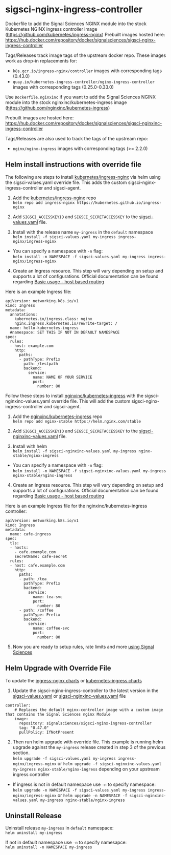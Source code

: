 # sigsci-nginx-ingress-controller
Dockerfile to add the Signal Sciences NGINX module into the stock Kubernetes NGINX ingress controller image (https://github.com/kubernetes/ingress-nginx)
Prebuilt images hosted here: https://hub.docker.com/repository/docker/signalsciences/sigsci-nginx-ingress-controller

Tags/Releases track image tags of the upstream docker repo.
These images work as drop-in replacements for:
* `k8s.gcr.io/ingress-nginx/controller` images with corresponding tags (0.43.0)
* `quay.io/kubernetes-ingress-controller/nginx-ingress-controller` images with corresponding tags (0.25.0-0.33.0)

Use `Dockerfile.nginxinc` if you want to add the Signal Sciences NGINX module into the stock nginxinc/kubernetes-ingress image (https://github.com/nginxinc/kubernetes-ingress)

Prebuilt images are hosted here: https://hub.docker.com/repository/docker/signalsciences/sigsci-nginxinc-ingress-controller

Tags/Releases are also used to track the tags of the upstream repo:
* `nginx/nginx-ingress` images with corresponding tags (>= 2.2.0)

## Helm install instructions with override file

The following are steps to install [kubernetes/ingress-nginx](https://github.com/kubernetes/ingress-nginx) via helm using the sigsci-values.yaml override file. This adds the custom sigsci-nginx-ingress-controller and sigsci-agent.

1) Add the [kubernetes/ingress-nginx](https://github.com/kubernetes/ingress-nginx/tree/master/charts/ingress-nginx) repo  
`helm repo add ingress-nginx https://kubernetes.github.io/ingress-nginx`

2) Add `SIGSCI_ACCESSKEYID` and `SIGSCI_SECRETACCESSKEY` to the [sigsci-values.yaml](sigsci-values.yaml) file.

3) Install with the release name `my-ingress` in the `default` namespace  
`helm install -f sigsci-values.yaml my-ingress ingress-nginx/ingress-nginx`
* You can specify a namespace with `-n` flag:  
  `helm install -n NAMESPACE -f sigsci-values.yaml my-ingress ingress-nginx/ingress-nginx`

4) Create an Ingress resource. This step will vary depending on setup and supports a lot of configurations. Official documentation can be found regarding [Basic usage - host based routing](https://kubernetes.github.io/ingress-nginx/user-guide/basic-usage/)

Here is an example Ingress file:
```
apiVersion: networking.k8s.io/v1
kind: Ingress
metadata:
  annotations:
    kubernetes.io/ingress.class: nginx
    nginx.ingress.kubernetes.io/rewrite-target: /
  name: hello-kubernetes-ingress
  #namespace: SET THIS IF NOT IN DEFAULT NAMESPACE
spec:
  rules:
  - host: example.com
    http:
      paths:
      - pathType: Prefix
        path: /testpath
        backend:
          service:
            name: NAME OF YOUR SERVICE
            port:
              number: 80
```

Follow these steps to install [nginxinc/kubernetes-ingress](https://github.com/nginxinc/kubernetes-ingress) with the sigsci-nginxinc-values.yaml override file. This will add the custom sigsci-nginx-ingress-controller and sigsci-agent.

1) Add the [nginxinc/kubernetes-ingress](https://github.com/nginxinc/kubernetes-ingress/tree/main/deployments/helm-chart) repo  
   `helm repo add nginx-stable https://helm.nginx.com/stable`

2) Add `SIGSCI_ACCESSKEYID` and `SIGSCI_SECRETACCESSKEY` to the [sigsci-nginxinc-values.yaml](sigsci-nginxinc-values.yaml) file.

3) Install with helm  
   `helm install -f sigsci-nginxinc-values.yaml my-ingress nginx-stable/nginx-ingress`
* You can specify a namespace with `-n` flag:  
  `helm install -n NAMESPACE -f sigsci-nginxinc-values.yaml my-ingress nginx-stable/nginx-ingress`

4) Create an Ingress resource. This step will vary depending on setup and supports a lot of configurations. Official documentation can be found regarding [Basic usage - host based routing](https://kubernetes.github.io/ingress-nginx/user-guide/basic-usage/)

Here is an example Ingress file for the nginxinc/kubernetes-ingress controller:
```
apiVersion: networking.k8s.io/v1
kind: Ingress
metadata:
  name: cafe-ingress
spec:
  tls:
  - hosts:
    - cafe.example.com
    secretName: cafe-secret
  rules:
  - host: cafe.example.com
    http:
      paths:
      - path: /tea
        pathType: Prefix
        backend:
          service:
            name: tea-svc
            port:
              number: 80
      - path: /coffee
        pathType: Prefix
        backend:
          service:
            name: coffee-svc
            port:
              number: 80
```

5) Now you are ready to setup rules, rate limits and more [using Signal Sciences](https://docs.fastly.com/signalsciences/using-signal-sciences/)

## Helm Upgrade with Override File
To update the [ingress-nginx charts](https://github.com/kubernetes/ingress-nginx/tree/master/charts/ingress-nginx) or [kubernetes-ingress charts](https://github.com/nginxinc/kubernetes-ingress/tree/main/deployments/helm-chart)

1. Update the sigsci-nginx-ingress-controller to the latest version in the [sigsci-values.yaml](https://github.com/signalsciences/sigsci-nginx-ingress-controller/blob/main/sigsci-values.yaml) or [sigsci-nginxinc-values.yaml](https://github.com/signalsciences/sigsci-nginx-ingress-controller/blob/main/sigsci-nginxinc-values.yaml) file
```
controller:
    # Replaces the default nginx-controller image with a custom image that contains the Signal Sciences nginx Module
    image:
      repository: signalsciences/sigsci-nginx-ingress-controller
      tag: "0.47.0"
      pullPolicy: IfNotPresent
```

2. Then run helm upgrade with override file. This example is running helm upgrade against the `my-ingress` release created in step 3 of the previous section.  
`helm upgrade -f sigsci-values.yaml my-ingress ingress-nginx/ingress-nginx` or
`helm upgrade -f sigsci-nginxinc-values.yaml my-ingress nginx-stable/nginx-ingress` depending on your upstream ingress controller
* If ingress is not in default namespace use `-n` to specify namespace:  
`helm upgrade -n NAMESPACE -f sigsci-values.yaml my-ingress ingress-nginx/ingress-nginx` or
`helm upgrade -n NAMESPACE -f sigsci-nginxinc-values.yaml my-ingress nginx-stable/nginx-ingress`


## Uninstall Release
Uninstall release `my-ingress` in `default` namespace:  
`helm uninstall my-ingress`

If not in default namespace use `-n` to specify namesapce:  
`helm uninstall -n NAMESPACE my-ingress`
